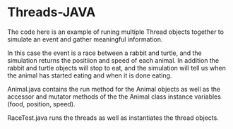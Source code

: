 # Threads-JAVA

The code here is an example of runing multiple Thread objects together to simulate an event and gather meaningful information. 

In this case the event is a race between a rabbit and turtle, and the simulation returns the positiion and speed of each animal. In addition the rabbit and turtle objects will stop to eat, and the simulation will tell us when the animal has started eating and when it is done eating. 

Animal.java contains the run method for the Animal objects as well as the accessor and mutator methods of the the Animal class instance variables (food, position, speed). 

RaceTest.java runs the threads as well as instantiates the thread objects. 
